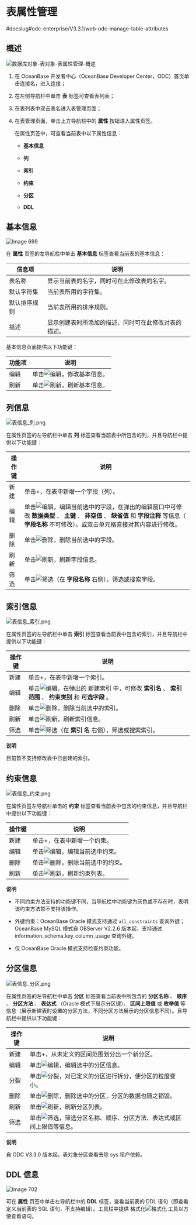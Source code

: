 表属性管理 
==========================
#docslug#odc-enterprise/V3.3.1/web-odc-manage-table-attributes


概述 
-----------------------

![数据库对象-表对象-表属性管理-概述](https://help-static-aliyun-doc.aliyuncs.com/assets/img/zh-CN/2757628361/p358285.png)

1. 在 OceanBase 开发者中心（OceanBase Developer Center，ODC）首页单击连接名，进入连接；

   

2. 在左侧导航栏中单击 **表** 标签可查看表列表；

   

3. 在表列表中双击表名进入表管理页面；

   

4. 在表管理页面，单击上方导航栏中的 **属性** 按钮进入属性页签。

   在属性页签中，可查看当前表中以下属性信息：
   * **基本信息**

     
   
   * **列**

     
   
   * **索引**

     
   
   * **约束**

     
   
   * **分区**

     
   
   * **DDL**

     
   

   




基本信息 
-------------------------

![Image 699](https://help-static-aliyun-doc.aliyuncs.com/assets/img/zh-CN/2560960461/p281788.png)

在 **属性** 页签的左导航栏中单击 **基本信息** 标签查看当前表的基本信息：


|  信息项   |             说明             |
|--------|----------------------------|
| 表名称    | 显示当前表的名字，同时可在此修改表的名字。      |
| 默认字符集  | 当前表所用的字符集。                 |
| 默认排序规则 | 当前表所用的排序规则。                |
| 描述     | 显示创建表时所添加的描述，同时可在此修改对表的描述。 |



基本信息页面提供以下功能键：


| 功能项 |                                                  说明                                                  |
|-----|------------------------------------------------------------------------------------------------------|
| 编辑  | 单击![编辑](https://help-static-aliyun-doc.aliyuncs.com/assets/img/zh-CN/9525548461/p412792.jpg)，修改基本信息。 |
| 刷新  | 单击![刷新](https://help-static-aliyun-doc.aliyuncs.com/assets/img/zh-CN/9525548461/p412817.jpg)，刷新基本信息。 |



列信息 
------------------------

![表信息_列.png](https://help-static-aliyun-doc.aliyuncs.com/assets/img/zh-CN/2560960461/p138314.png "表信息_列.png")

在属性页签的左导航栏中单击 **列** 标签查看当前表中所包含的列，并且导航栏中提供以下功能键：


| 操作键 |                                                                                                     说明                                                                                                     |
|-----|------------------------------------------------------------------------------------------------------------------------------------------------------------------------------------------------------------|
| 新建  | 单击+，在表中新增一个字段（列）。                                                                                                                                                                                          |
| 编辑  | 单击![编辑](https://help-static-aliyun-doc.aliyuncs.com/assets/img/zh-CN/9525548461/p412792.jpg)，编辑当前选中的字段，在弹出的编辑窗口中可修改 **数据类型** 、 **主键** 、 **非空值** 、 **缺省值** 和 **字段注释** 等信息（ **字段名称** 不可修改）。或双击单元格直接对其内容进行修改。 |
| 删除  | 单击![删除](https://help-static-aliyun-doc.aliyuncs.com/assets/img/zh-CN/9525548461/p412794.jpg)，删除当前选中的字段。                                                                                                    |
| 刷新  | 单击![刷新](https://help-static-aliyun-doc.aliyuncs.com/assets/img/zh-CN/9525548461/p412817.jpg)，刷新字段信息。                                                                                                       |
| 筛选  | 单击![筛选](https://help-static-aliyun-doc.aliyuncs.com/assets/img/zh-CN/9525548461/p412788.jpg)（在 **字段名称** 右侧），筛选或搜索字段。                                                                                       |



索引信息 
-------------------------

![表信息_索引.png](https://help-static-aliyun-doc.aliyuncs.com/assets/img/zh-CN/6183588951/p138315.png "表信息_索引.png")

在属性页签的左导航栏中单击 **索引** 标签查看当前表中包含的索引，并且导航栏中提供以下功能键：


| 操作键 |                                                                           说明                                                                            |
|-----|---------------------------------------------------------------------------------------------------------------------------------------------------------|
| 新建  | 单击+，在表中新增一个索引。                                                                                                                                          |
| 编辑  | 单击![编辑](https://help-static-aliyun-doc.aliyuncs.com/assets/img/zh-CN/9525548461/p412792.jpg)，在弹出的 新建索引 中，可修改 **索引名** 、 **索引范围** 、 **约束类别** 和 **可选字段** 。 |
| 删除  | 单击![删除](https://help-static-aliyun-doc.aliyuncs.com/assets/img/zh-CN/9525548461/p412794.jpg)，删除当前选中的索引。                                                 |
| 刷新  | 单击![刷新](https://help-static-aliyun-doc.aliyuncs.com/assets/img/zh-CN/9525548461/p412817.jpg)，刷新索引信息。                                                    |
| 筛选  | 单击![筛选](https://help-static-aliyun-doc.aliyuncs.com/assets/img/zh-CN/9525548461/p412788.jpg)（在 **索引** **名** 右侧），筛选或搜索索引。                                |


**说明**



目前暂不支持修改表中已创建的索引。

约束信息 
-------------------------

![表信息_约束.png](https://help-static-aliyun-doc.aliyuncs.com/assets/img/zh-CN/6183588951/p138316.png "表信息_约束.png")

在属性页签左导航栏单击的 **约束** 标签查看当前表中包含的约束信息，并且导航栏中提供以下功能键：


| 操作键 |                                                   说明                                                    |
|-----|---------------------------------------------------------------------------------------------------------|
| 新建  | 单击+，在表中新增一个约束。                                                                                          |
| 编辑  | 单击![编辑](https://help-static-aliyun-doc.aliyuncs.com/assets/img/zh-CN/9525548461/p412792.jpg)，编辑当前选中约束。  |
| 删除  | 单击![删除](https://help-static-aliyun-doc.aliyuncs.com/assets/img/zh-CN/9525548461/p412794.jpg)，删除当前选中的约束。 |
| 刷新  | 单击![刷新](https://help-static-aliyun-doc.aliyuncs.com/assets/img/zh-CN/9525548461/p412817.jpg)，刷新约束列表。    |


**说明**



* 不同约束方法支持的功能键不同，当导航栏中功能键为灰色或不存在时，表明该约束方法暂不支持该操作。

  

* 外键约束：OceanBase Oracle 模式支持通过 `all_constraints` 查询外键；OceanBase MySQL 模式自 OBServer V2.2.6 版本起，支持通过 information_schema.key_column_usage 查询外键。

  

* 仅 OceanBase Oracle 模式支持检查约束功能。

  




分区信息 
-------------------------

![表信息_分区.png](https://help-static-aliyun-doc.aliyuncs.com/assets/img/zh-CN/0254548461/p138317.png "表信息_分区.png")

在属性页签的左导航栏中单击 **分区** 标签查看当前表中所包含的 **分区名称** 、 **顺序** 、 **分区方法** 、 **表达式** （Oracle 模式下展示分区键）、 **区间上限值** 或 **枚举值** 等信息（展示新建表时设置的分区方法，不同分区方法展示的分区信息不同）。且导航栏中提供以下功能键：


| 操作键 |                                                            说明                                                             |
|-----|---------------------------------------------------------------------------------------------------------------------------|
| 新建  | 单击+，从未定义的区间范围划分出一个新分区。                                                                                                    |
| 编辑  | 单击![编辑](https://help-static-aliyun-doc.aliyuncs.com/assets/img/zh-CN/9525548461/p412792.jpg)，编辑选中的分区信息。                   |
| 分裂  | 单击![分裂](https://help-static-aliyun-doc.aliyuncs.com/assets/img/zh-CN/9525548461/p412855.jpg)，对已定义的分区进行拆分，使分区的粒度变小。        |
| 删除  | 单击![删除](https://help-static-aliyun-doc.aliyuncs.com/assets/img/zh-CN/9525548461/p412794.jpg)，删除选中的分区，分区的数据也随之销毁。          |
| 刷新  | 单击![刷新](https://help-static-aliyun-doc.aliyuncs.com/assets/img/zh-CN/9525548461/p412817.jpg)，刷新分区列表。                      |
| 筛选  | 单击![筛选](https://help-static-aliyun-doc.aliyuncs.com/assets/img/zh-CN/9525548461/p423624.jpg)，筛选分区名称、顺序、分区方法、表达式或区间上限值等信息。 |


**说明**



自 ODC V3.3.0 版本起，表对象分区查看去除 sys 租户依赖。



DDL 信息 
---------------------------

![Image 702](https://help-static-aliyun-doc.aliyuncs.com/assets/img/zh-CN/7433273261/p281790.png)

可在 **属性** 页签中单击左导航栏中的 **DDL** 标签，查看当前表的 DDL 语句（即查看定义当前表的 SQL 语句，不支持编辑）。工具栏中提供 格式化![格式化](https://help-static-aliyun-doc.aliyuncs.com/assets/img/zh-CN/9525548461/p412851.jpg) 工具以方便查看语句。



